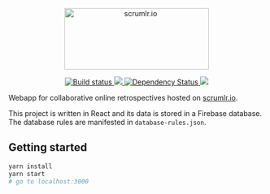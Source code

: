 <div align="center" markdown="1">
  <p>
    <img src="https://raw.githubusercontent.com/masinio/scrumlr.io/master/scrumlr.png" alt="scrumlr.io" width="284" height="121" />
  </p>
  <p>
    <a href="https://travis-ci.org/masinio/scrumlr.io" target="_blank">
        <img src="https://travis-ci.org/masinio/scrumlr.io.svg?branch=master" alt="Build status" />
    </a>
    <a href="https://codecov.io/gh/masinio/scrumlr.io" target="_blank">
      <img src="https://codecov.io/gh/masinio/scrumlr.io/branch/master/graph/badge.svg" />
    </a>
    <a href="https://beta.gemnasium.com/projects/github.com/masinio/scrumlr.io" target="_blank">
      <img src="https://beta.gemnasium.com/badges/github.com/masinio/scrumlr.io.svg" alt="Dependency Status" />
    </a>
    <a href="https://www.browserstack.com/automate/public-build/d1hHdzAreUJ6cnByVHlVNVlET3lWU2g4YVA2am51MXczVzFCVk14SjNPQT0tLXUxMEpKQlBvQ2xhZ2MyNVhuNWZBaVE9PQ==--2d493680853e126d56d28f5c8cc8385a3f56292a%" target="_blank">
        <img src='https://www.browserstack.com/automate/badge.svg?badge_key=d1hHdzAreUJ6cnByVHlVNVlET3lWU2g4YVA2am51MXczVzFCVk14SjNPQT0tLXUxMEpKQlBvQ2xhZ2MyNVhuNWZBaVE9PQ==--2d493680853e126d56d28f5c8cc8385a3f56292a%'/>
    </a>
  </p>
</div>

Webapp for collaborative online retrospectives hosted on [scrumlr.io](https://scrumlr.io).

This project is written in React and its data is stored in a Firebase database.
The database rules are manifested in `database-rules.json`.

## Getting started

```bash
yarn install
yarn start
# go to localhost:3000
```